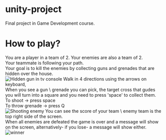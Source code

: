 # unity-project
Final project in Game Development course.

# How to play?
You are a player in a team of 2. Your enemies are also a team of 2.  
Your teammate is following your path.  
Your goal is to kill the enemies by collecting guns and grenades that are hidden over the house.  
![Hidden gun in tv console](/../../../../katiaStepovoy/portfolio/blob/main/client/src/pages/images/game4.png)
Walk in 4 directions using the arrows on keyboard,  
When you see a gun \ grenade you can pick, the target cross that gudes you will turn into a square and you need to press 'space' to collect them.  
To shoot -> press space  
To throw grenade -> press Q  
![Shooting enemy](/../../../../katiaStepovoy/portfolio/blob/main/client/src/pages/images/game8.png)
You can see the score of your team \ enemy team is the top right side of the screen.  
When all enemies are defeated the game is over and a message will show on the screen, alternatively- if you lose- a message will show either.  
![winner](/../../../../katiaStepovoy/portfolio/blob/main/client/src/pages/images/game9.png)

